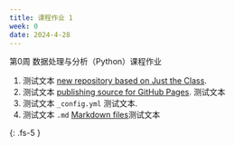 ```yaml
---
title: 课程作业 1
week: 0
date: 2024-4-28
---
```

第0周 数据处理与分析（Python）课程作业

1. 测试文本 [new repository based on Just the Class](https://github.com/kevinlin1/just-the-class/generate).
1. 测试文本 [publishing source for GitHub Pages](https://help.github.com/en/articles/configuring-a-publishing-source-for-github-pages). 测试文本
1. 测试文本 `_config.yml` 测试文本.
1. 测试文本 `.md` [Markdown files](https://guides.github.com/features/mastering-markdown/)测试文本

{: .fs-5 }
